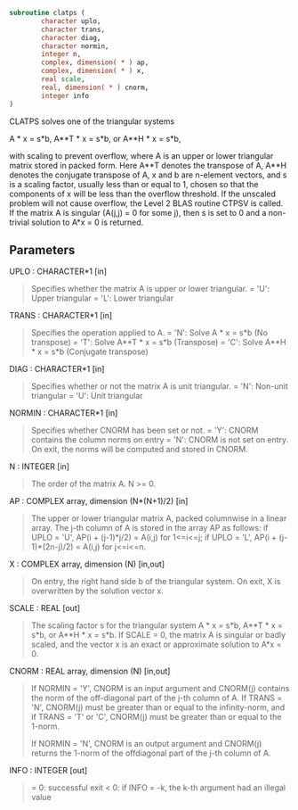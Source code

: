 ```fortran
subroutine clatps (
        character uplo,
        character trans,
        character diag,
        character normin,
        integer n,
        complex, dimension( * ) ap,
        complex, dimension( * ) x,
        real scale,
        real, dimension( * ) cnorm,
        integer info
)
```

CLATPS solves one of the triangular systems

A \* x = s\*b,  A\*\*T \* x = s\*b,  or  A\*\*H \* x = s\*b,

with scaling to prevent overflow, where A is an upper or lower
triangular matrix stored in packed form.  Here A\*\*T denotes the
transpose of A, A\*\*H denotes the conjugate transpose of A, x and b
are n-element vectors, and s is a scaling factor, usually less than
or equal to 1, chosen so that the components of x will be less than
the overflow threshold.  If the unscaled problem will not cause
overflow, the Level 2 BLAS routine CTPSV is called. If the matrix A
is singular (A(j,j) = 0 for some j), then s is set to 0 and a
non-trivial solution to A\*x = 0 is returned.

## Parameters
UPLO : CHARACTER\*1 [in]
> Specifies whether the matrix A is upper or lower triangular.
> = 'U':  Upper triangular
> = 'L':  Lower triangular

TRANS : CHARACTER\*1 [in]
> Specifies the operation applied to A.
> = 'N':  Solve A \* x = s\*b     (No transpose)
> = 'T':  Solve A\*\*T \* x = s\*b  (Transpose)
> = 'C':  Solve A\*\*H \* x = s\*b  (Conjugate transpose)

DIAG : CHARACTER\*1 [in]
> Specifies whether or not the matrix A is unit triangular.
> = 'N':  Non-unit triangular
> = 'U':  Unit triangular

NORMIN : CHARACTER\*1 [in]
> Specifies whether CNORM has been set or not.
> = 'Y':  CNORM contains the column norms on entry
> = 'N':  CNORM is not set on entry.  On exit, the norms will
> be computed and stored in CNORM.

N : INTEGER [in]
> The order of the matrix A.  N >= 0.

AP : COMPLEX array, dimension (N\*(N+1)/2) [in]
> The upper or lower triangular matrix A, packed columnwise in
> a linear array.  The j-th column of A is stored in the array
> AP as follows:
> if UPLO = 'U', AP(i + (j-1)\*j/2) = A(i,j) for 1<=i<=j;
> if UPLO = 'L', AP(i + (j-1)\*(2n-j)/2) = A(i,j) for j<=i<=n.

X : COMPLEX array, dimension (N) [in,out]
> On entry, the right hand side b of the triangular system.
> On exit, X is overwritten by the solution vector x.

SCALE : REAL [out]
> The scaling factor s for the triangular system
> A \* x = s\*b,  A\*\*T \* x = s\*b,  or  A\*\*H \* x = s\*b.
> If SCALE = 0, the matrix A is singular or badly scaled, and
> the vector x is an exact or approximate solution to A\*x = 0.

CNORM : REAL array, dimension (N) [in,out]
> 
> If NORMIN = 'Y', CNORM is an input argument and CNORM(j)
> contains the norm of the off-diagonal part of the j-th column
> of A.  If TRANS = 'N', CNORM(j) must be greater than or equal
> to the infinity-norm, and if TRANS = 'T' or 'C', CNORM(j)
> must be greater than or equal to the 1-norm.
> 
> If NORMIN = 'N', CNORM is an output argument and CNORM(j)
> returns the 1-norm of the offdiagonal part of the j-th column
> of A.

INFO : INTEGER [out]
> = 0:  successful exit
> < 0:  if INFO = -k, the k-th argument had an illegal value
